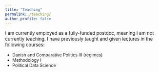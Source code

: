```yaml
---
title: "Teaching"
permalink: /teaching/
author_profile: false
---
```


<p style="font-size:15px"> I am currently employed as a fully-funded postdoc, meaning I am not currently teaching. I have previously taught and given lectures in the following courses: </p>

- Danish and Comparative Politics III (regimes)
- Methodology I
- Political Data Science
